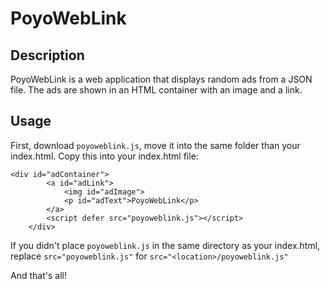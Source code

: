# PoyoWebLink
## Description

PoyoWebLink is a web application that displays random ads from a JSON file. The ads are shown in an HTML container with an image and a link.

## Usage
First, download `poyoweblink.js`, move it into the same folder than your index.html.
Copy this into your index.html file:
```
<div id="adContainer">
        <a id="adLink">
            <img id="adImage">
            <p id="adText">PoyoWebLink</p>
        </a>
        <script defer src="poyoweblink.js"></script>
    </div>
```
If you didn't place `poyoweblink.js` in the same directory as your index.html, replace `src="poyoweblink.js"` for `src="<location>/poyoweblink.js"`

And that's all!

